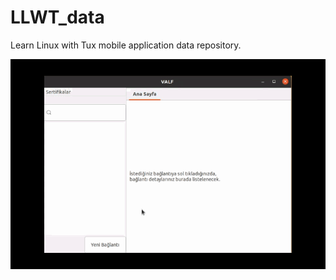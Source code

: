 # LLWT_data
Learn Linux with Tux mobile application data repository. 

![](https://raw.githubusercontent.com/kraftyazilim/LLWT_data/master/Baglanti_ekle.gif)
